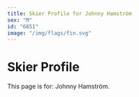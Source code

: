 ```yaml
---
title: Skier Profile for Johnny Hamström
sex: "M"
id: "6851"
image: "/img/flags/fin.svg" 
---
```


# Skier Profile

This page is for: Johnny Hamström.
    